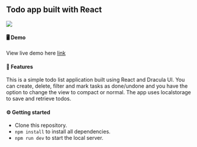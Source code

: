 ## Todo app built with React

<img src="https://user-images.githubusercontent.com/104263751/212928853-1bba0a41-9984-4fcd-9c95-cf68a787be60.jpg">

#### 🖥 Demo
View live demo here [link](https://dracula-react-todo-app.netlify.app/)
#### 🦇 Features
This is a simple todo list application built using React and Dracula UI. 
You can create, delete, filter and mark tasks as done/undone and you have the option to change the view to compact or normal.
The app uses localstorage to save and retrieve todos.
#### ⚙️ Getting started
- Clone this repository.
- `npm install` to install all dependencies.
- `npm run dev` to start the local server.
